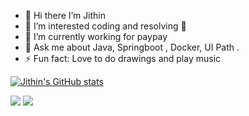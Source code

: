 - 👋 Hi there I’m Jithin
- 👀 I’m interested coding and resolving 🐞
- 🌱 I’m currently working for paypay
- 💬 Ask me about Java, Springboot , Docker, UI Path .
- ⚡ Fun fact: Love to do drawings and play music

[![Jithin's GitHub stats](https://github-readme-stats.vercel.app/api?username=jithinbabu657)](https://github.com/anuraghazra/github-readme-stats)

![](https://img.shields.io/badge/Code-Java-informational?style=flat&logo=#007396)
![](https://img.shields.io/badge/Code-Java-informational?style=flat&logo=#6DB33F)

<!---
jithinbabu657/jithinbabu657 is a ✨ special ✨ repository because its `README.md` (this file) appears on your GitHub profile.
You can click the Preview link to take a look at your changes.
--->
